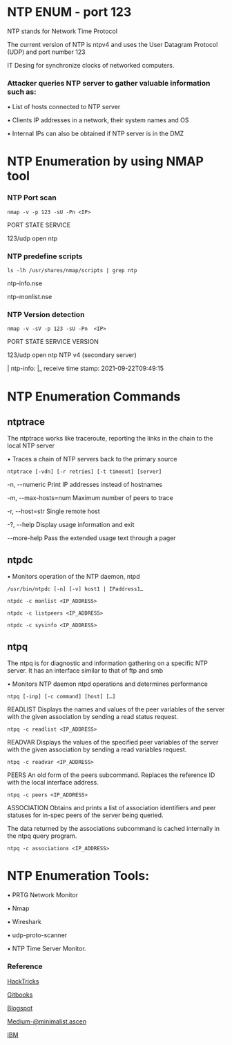 # NTP ENUM - port 123

NTP stands for Network Time Protocol 

The current version of NTP is ntpv4 and uses the User Datagram Protocol (UDP) and port number 123

IT Desing for synchronize clocks of networked computers.

### Attacker queries NTP server to gather valuable information such as:
• List of hosts connected to NTP server

• Clients IP addresses in a network, their system names and OS

• Internal IPs can also be obtained if NTP server is in the DMZ


# NTP Enumeration by using NMAP tool 

### NTP Port scan 
```
nmap -v -p 123 -sU -Pn <IP>
```
PORT    STATE         SERVICE

123/udp open ntp

### NTP predefine scripts
```
ls -lh /usr/shares/nmap/scripts | grep ntp
```
ntp-info.nse

ntp-monlist.nse

### NTP Version detection 
```
nmap -v -sV -p 123 -sU -Pn  <IP>
```

PORT    STATE SERVICE VERSION

123/udp open  ntp     NTP v4 (secondary server)

| ntp-info: 
|_  receive time stamp: 2021-09-22T09:49:15

# NTP Enumeration Commands

## ntptrace
The ntptrace works like traceroute, reporting the links in the chain to the local NTP server

• Traces a chain of NTP servers back to the primary source
```
ntptrace [-vdn] [-r retries] [-t timeout] [server]
```
 -n, --numeric                Print IP addresses instead of hostnames
 
 -m, --max-hosts=num          Maximum number of peers to trace
 
 -r, --host=str               Single remote host
 
  -?, --help                   Display usage information and exit
  
--more-help              Pass the extended usage text through a pager

## ntpdc

• Monitors operation of the NTP daemon, ntpd
``` 
/usr/bin/ntpdc [-n] [-v] host1 | IPaddress1…
```
```
ntpdc -c monlist <IP_ADDRESS>
```
```
ntpdc -c listpeers <IP_ADDRESS>
```
```
ntpdc -c sysinfo <IP_ADDRESS>
```
## ntpq
The ntpq  is for diagnostic and information gathering on a specific NTP server. It has an interface similar to that of ftp and smb

• Monitors NTP daemon ntpd operations and determines performance
```
ntpq [-inp] [-c command] [host] […]
```
READLIST
Displays the names and values of the peer variables of the server with the given association by sending a read status request.
```
ntpq -c readlist <IP_ADDRESS>
```
READVAR
Displays the values of the specified peer variables of the server with the given association by sending a read variables request.
```
ntpq -c readvar <IP_ADDRESS>
```
PEERS
An old form of the peers subcommand. Replaces the reference ID with the local interface address.
```
ntpq -c peers <IP_ADDRESS>
```
ASSOCIATION
Obtains and prints a list of association identifiers and peer statuses for in-spec peers of the server being queried.

The data returned by the associations subcommand is cached internally in the ntpq query program.
```
ntpq -c associations <IP_ADDRESS>
```

# NTP Enumeration Tools:

• PRTG Network Monitor

• Nmap

• Wireshark

• udp-proto-scanner

• NTP Time Server Monitor.
### Reference
[HackTricks](https://book.hacktricks.xyz/pentesting/pentesting-ntp)

[Gitbooks](https://ktflash.gitbooks.io/ceh_v9/content/45_ntp_enumeration.html)

[Blogspot](https://cxyy4rle.blogspot.com/2019/09/exploring-ntp-servers.html)

[Medium-@minimalist.ascen](https://medium.com/@minimalist.ascent/exploring-ntp-servers-bf631074d403)

[IBM](https://www.ibm.com/docs/en/aix/7.2?topic=n-ntpq-command)

